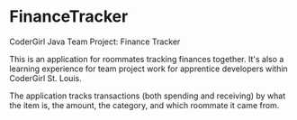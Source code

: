 # FinanceTracker
CoderGirl Java Team Project: Finance Tracker

This is an application for roommates tracking finances together.  It's also
a learning experience for team project work for apprentice developers within
CoderGirl St. Louis.

The application tracks transactions (both spending and receiving) by
what the item is, the amount, the category, and which roommate it came from.
